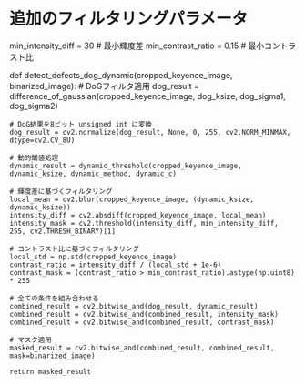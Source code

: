 # 追加のフィルタリングパラメータ
min_intensity_diff = 30  # 最小輝度差
min_contrast_ratio = 0.15  # 最小コントラスト比

def detect_defects_dog_dynamic(cropped_keyence_image, binarized_image):
    # DoGフィルタ適用
    dog_result = difference_of_gaussian(cropped_keyence_image, dog_ksize, dog_sigma1, dog_sigma2)
    
    # DoG結果を8ビット unsigned int に変換
    dog_result = cv2.normalize(dog_result, None, 0, 255, cv2.NORM_MINMAX, dtype=cv2.CV_8U)
    
    # 動的閾値処理
    dynamic_result = dynamic_threshold(cropped_keyence_image, dynamic_ksize, dynamic_method, dynamic_c)
    
    # 輝度差に基づくフィルタリング
    local_mean = cv2.blur(cropped_keyence_image, (dynamic_ksize, dynamic_ksize))
    intensity_diff = cv2.absdiff(cropped_keyence_image, local_mean)
    intensity_mask = cv2.threshold(intensity_diff, min_intensity_diff, 255, cv2.THRESH_BINARY)[1]
    
    # コントラスト比に基づくフィルタリング
    local_std = np.std(cropped_keyence_image)
    contrast_ratio = intensity_diff / (local_std + 1e-6)
    contrast_mask = (contrast_ratio > min_contrast_ratio).astype(np.uint8) * 255
    
    # 全ての条件を組み合わせる
    combined_result = cv2.bitwise_and(dog_result, dynamic_result)
    combined_result = cv2.bitwise_and(combined_result, intensity_mask)
    combined_result = cv2.bitwise_and(combined_result, contrast_mask)
    
    # マスク適用
    masked_result = cv2.bitwise_and(combined_result, combined_result, mask=binarized_image)
    
    return masked_result
